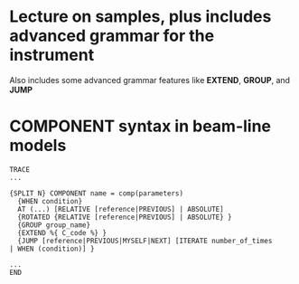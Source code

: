 # Lecture on samples, plus includes advanced grammar for the instrument

Also includes some advanced grammar features like **EXTEND**, **GROUP**, and **JUMP**
# COMPONENT syntax in beam-line models

```
TRACE
...

{SPLIT N} COMPONENT name = comp(parameters) 
  {WHEN condition}
  AT (...) [RELATIVE [reference|PREVIOUS] | ABSOLUTE]
  {ROTATED {RELATIVE [reference|PREVIOUS] | ABSOLUTE} }
  {GROUP group_name}
  {EXTEND %{ C_code %} }
  {JUMP [reference|PREVIOUS|MYSELF|NEXT] [ITERATE number_of_times
| WHEN (condition)] }

...
END
```
